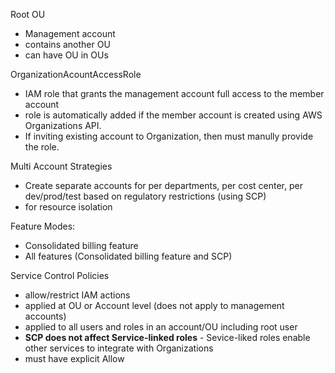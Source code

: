 
Root OU
- Management account
- contains another OU
- can have OU in OUs

OrganizationAcountAccessRole
- IAM role that grants the management account full access to the member account
- role is automatically added if the member account is created using AWS Organizations API.
- If inviting existing account to Organization, then must manully provide the role.



Multi Account Strategies
- Create separate accounts for per departments, per cost center, per dev/prod/test based on regulatory restrictions (using SCP)
- for resource isolation

Feature Modes:
- Consolidated billing feature
- All features (Consolidated billing feature and SCP)


Service Control Policies
- allow/restrict IAM actions
- applied at OU or Account level (does not apply to management accounts)
- applied to all users and roles in an account/OU including root user
- **SCP does not affect Service-linked roles** - Sevice-liked roles enable other services to integrate with Organizations
- must have explicit Allow